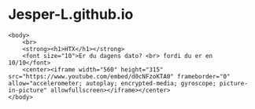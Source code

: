 # Jesper-L.github.io
<html>
	<head>
		<title>Bananer</title>
	</head>
	
	<body>
		<br>
		<strong><h1>HTX</h1></strong>
		<font size="10">Er du dagens dato? <br> fordi du er en 10/10</font>
		<center><iframe width="560" height="315" src="https://www.youtube.com/embed/d0cNFzoKTA0" frameborder="0" allow="accelerometer; autoplay; encrypted-media; gyroscope; picture-in-picture" allowfullscreen></iframe></center>
	</body>
</html>
